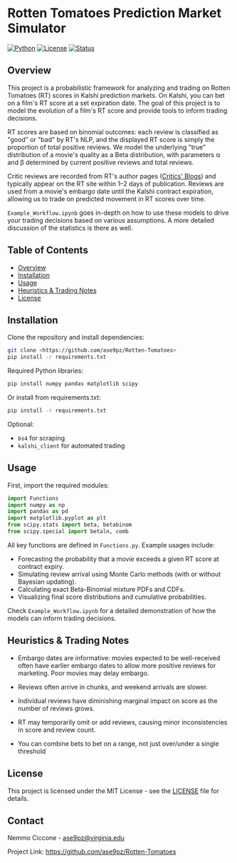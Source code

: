 # Rotten Tomatoes Prediction Market Simulator

[![Python](https://img.shields.io/badge/Python-3.11+-blue.svg)](https://www.python.org/downloads/)
[![License](https://img.shields.io/badge/License-MIT-green.svg)](LICENSE)
[![Status](https://img.shields.io/badge/Status-Active-brightgreen.svg)](https://github.com/yourusername/Rotten-Tomatoes)

## Overview

This project is a probabilistic framework for analyzing and trading on Rotten Tomatoes (RT) scores in Kalshi prediction markets. On Kalshi, you can bet on a film's RT score at a set expiration date. The goal of this project is to model the evolution of a film's RT score and provide tools to inform trading decisions.

RT scores are based on binomial outcomes: each review is classified as "good" or "bad" by RT's NLP, and the displayed RT score is simply the proportion of total positive reviews. We model the underlying "true" distribution of a movie's quality as a Beta distribution, with parameters α and β determined by current positive reviews and total reviews.

Critic reviews are recorded from RT's author pages ([Critics' Blogs](https://www.rottentomatoes.com/critics/authors)) and typically appear on the RT site within 1–2 days of publication. Reviews are used from a movie's embargo date until the Kalshi contract expiration, allowing us to trade on predicted movement in RT scores over time.

`Example_Workflow.ipynb` goes in-depth on how to use these models to drive your trading decisions based on various assumptions. A more detailed discussion of the statistics is there as well.

## Table of Contents

- [Overview](#overview)  
- [Installation](#installation)  
- [Usage](#usage)  
- [Heuristics & Trading Notes](#heuristics--trading-notes)  
- [License](#license)  

## Installation

Clone the repository and install dependencies:

```bash
git clone <https://github.com/ase9pz/Rotten-Tomatoes>
pip install -r requirements.txt
```

Required Python libraries:

```bash
pip install numpy pandas matplotlib scipy
```

Or install from requirements.txt:

```bash
pip install -r requirements.txt
```

Optional:

* `bs4` for scraping
* `kalshi_client` for automated trading

## Usage

First, import the required modules:

```python
import Functions
import numpy as np
import pandas as pd
import matplotlib.pyplot as plt
from scipy.stats import beta, betabinom
from scipy.special import betaln, comb
```

All key functions are defined in `Functions.py`. Example usages include:

* Forecasting the probability that a movie exceeds a given RT score at contract expiry.
* Simulating review arrival using Monte Carlo methods (with or without Bayesian updating).
* Calculating exact Beta-Binomial mixture PDFs and CDFs.
* Visualizing final score distributions and cumulative probabilities.

Check `Example_Workflow.ipynb` for a detailed demonstration of how the models can inform trading decisions.


## Heuristics & Trading Notes

* Embargo dates are informative: movies expected to be well-received often have earlier embargo dates to allow more positive reviews for marketing. Poor movies may delay embargo.
* Reviews often arrive in chunks, and weekend arrivals are slower.
* Individual reviews have diminishing marginal impact on score as the number of reviews grows.
* RT may temporarily omit or add reviews, causing minor inconsistencies in score and review count.

* You can combine bets to bet on a range, not just over/under a single threshold


## License

This project is licensed under the MIT License - see the [LICENSE](LICENSE) file for details.

## Contact

Nemmo Ciccone - ase9pz@virginia.edu

Project Link: 
https://github.com/ase9pz/Rotten-Tomatoes